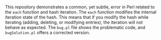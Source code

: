 This repository demonstrates a common, yet subtle, error in Perl related to the `each` function and hash iteration.  The `each` function modifies the internal iteration state of the hash. This means that if you modify the hash while iterating (adding, deleting, or modifying entries), the iteration will not behave as expected.  The `bug.pl` file shows the problematic code, and `bugSolution.pl` offers a corrected version.